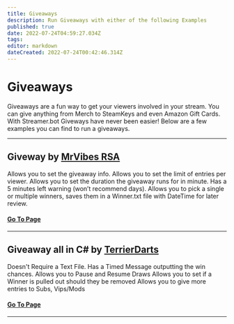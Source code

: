 ```yaml
---
title: Giveaways
description: Run Giveaways with either of the following Examples
published: true
date: 2022-07-24T04:59:27.034Z
tags: 
editor: markdown
dateCreated: 2022-07-24T00:42:46.314Z
---
```


# Giveaways

Giveaways are a fun way to get your viewers involved in your stream. You can give anything from Merch to SteamKeys and even Amazon Gift Cards. With Streamer.bot Giveways have never been easier! Below are a few examples you can find to run a giveaways.

---

## Giveway by [MrVibes RSA](www.twitch.tv/mrvibes_rsa)

Allows you to set the giveaway info. Allows you to set the limit of entries per viewer. Allows you to set the duration the giveaway runs for in minute. Has a 5 minutes left warning (won’t recommend days). Allows you to pick a single or multiple winners, saves them in a Winner.txt file with DateTime for later review.

#### [Go To Page](/en/extensions/giveaways/giveaway-timed)


---

## Giveaway all in C# by [TerrierDarts](https://www.twitch.tv/TerrierDarts)

Doesn't Require a Text File. Has a Timed Message outputting the win chances. Allows you to Pause and Resume Draws Allows you to set if a Winner is pulled out should they be removed Allows you to give more entries to Subs, Vips/Mods

#### [Go To Page](/en/extensions/giveaways/giveaway-csharp)

---

